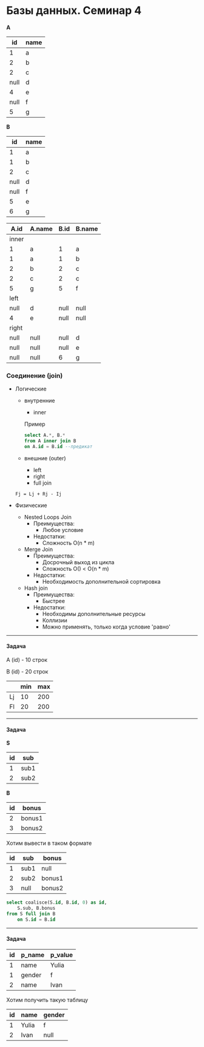 # Базы данных. Семинар 4

**A**

|id|name|
|---|---|
|1|a|
|2|b|
|2|c|
|null|d|
|4|e|
|null|f|
|5|g|

**B**

|id|name|
|---|---|
|1|a|
|1|b|
|2|c|
|null|d|
|null|f|
|5|e|
|6|g|

|A.id|A.name|B.id|B.name|
|---|---|---|---|
|inner||||
|1|a|1|a|
|1|a|1|b|
|2|b|2|c|
|2|c|2|c|
|5|g|5|f|
|left||||
|null|d|null|null|
|4|e|null|null|
|right||||
|null|null|null|d|
|null|null|null|e|
|null|null|6|g|


### Соединение (join)
* Логические
  * внутренние
    * inner

    Пример
    ```sql
    select A.*, B.*
    from A inner join B
    on A.id = B.id --предикат
    ```

  * внешние (outer)
    * left
    * right
    * full join
    
  `Fj = Lj + Rj - Ij`

* Физические
  * Nested Loops Join
    * Преимущества:
      * Любое условие
    * Недостатки:
      * Сложность O(n * m)
  * Merge Join
    * Преимущества:
      * Досрочный выход из цикла
      * Cложность O() < O(n * m)
    * Недостатки:
      * Необходимость дополнительной сортировка
  * Hash join
    * Преимущества:
      * Быстрее
    * Недостатки:
      * Необходимы дополнительные ресурсы
      * Коллизии
      * Можно применять, только когда условие 'равно'

---
#### Задача
A (id) - 10 строк

B (id) - 20 строк

| |min|max|
|---|---|---|
|Lj|10|200|
|Fl|20|200|
---
#### Задача

**S**

|id|sub|
|---|---|
|1|sub1|
|2|sub2|

**B**

|id|bonus|
|---|---|
|2|bonus1|
|3|bonus2|

Хотим вывести в таком формате

|id|sub|bonus|
|---|---|---|
|1|sub1|null|
|2|sub2|bonus1|
|3|null|bonus2|

```sql
select coalisce(S.id, B.id, 0) as id,
    S.sub, B.bonus
from S full join B
    on S.id = B.id
```

---
#### Задача

|id|p_name|p_value|
|---|---|---|
|1|name|Yulia|
|1|gender|f|
|2|name|Ivan|

Хотим получить такую таблицу

|id|name|gender|
|---|---|---|
|1|Yulia|f|
|2|Ivan|null|
